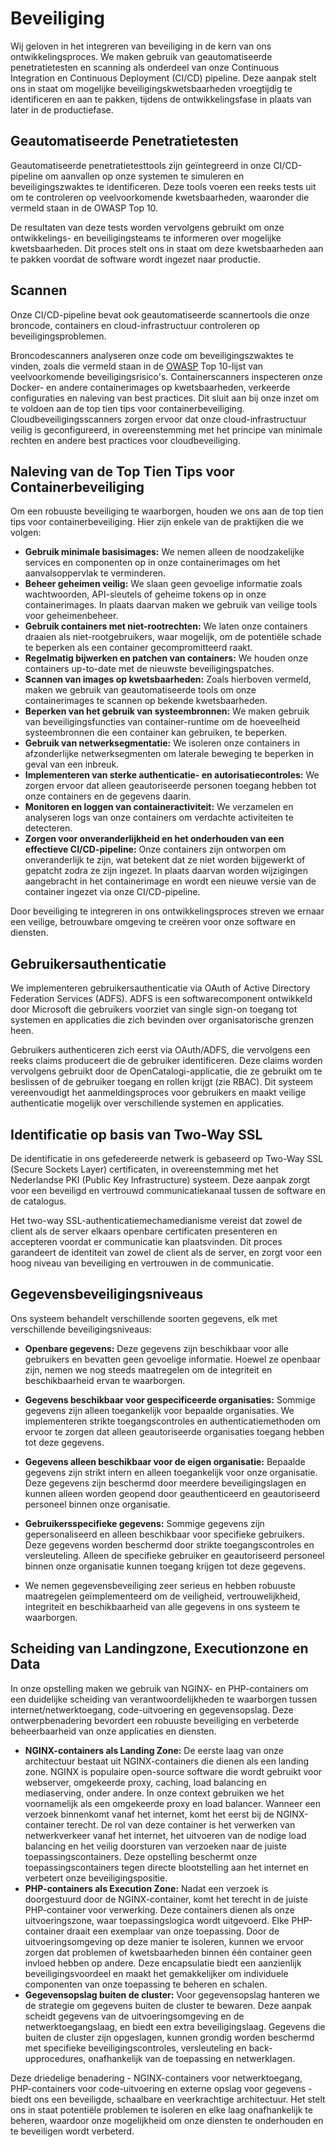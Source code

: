 # Beveiliging

Wij geloven in het integreren van beveiliging in de kern van ons ontwikkelingsproces. We maken gebruik van geautomatiseerde penetratietesten en scanning als onderdeel van onze Continuous Integration en Continuous Deployment (CI/CD) pipeline. Deze aanpak stelt ons in staat om mogelijke beveiligingskwetsbaarheden vroegtijdig te identificeren en aan te pakken, tijdens de ontwikkelingsfase in plaats van later in de productiefase.

## Geautomatiseerde Penetratietesten

Geautomatiseerde penetratietesttools zijn geïntegreerd in onze CI/CD-pipeline om aanvallen op onze systemen te simuleren en beveiligingszwaktes te identificeren. Deze tools voeren een reeks tests uit om te controleren op veelvoorkomende kwetsbaarheden, waaronder die vermeld staan in de OWASP Top 10.

De resultaten van deze tests worden vervolgens gebruikt om onze ontwikkelings- en beveiligingsteams te informeren over mogelijke kwetsbaarheden. Dit proces stelt ons in staat om deze kwetsbaarheden aan te pakken voordat de software wordt ingezet naar productie.

## Scannen

Onze CI/CD-pipeline bevat ook geautomatiseerde scannertools die onze broncode, containers en cloud-infrastructuur controleren op beveiligingsproblemen.

Broncodescanners analyseren onze code om beveiligingszwaktes te vinden, zoals die vermeld staan in de [OWASP](https://owasp.org/) Top 10-lijst van veelvoorkomende beveiligingsrisico's.
Containerscanners inspecteren onze Docker- en andere containerimages op kwetsbaarheden, verkeerde configuraties en naleving van best practices. Dit sluit aan bij onze inzet om te voldoen aan de top tien tips voor containerbeveiliging.
Cloudbeveiligingsscanners zorgen ervoor dat onze cloud-infrastructuur veilig is geconfigureerd, in overeenstemming met het principe van minimale rechten en andere best practices voor cloudbeveiliging.

## Naleving van de Top Tien Tips voor Containerbeveiliging

Om een robuuste beveiliging te waarborgen, houden we ons aan de top tien tips voor containerbeveiliging. Hier zijn enkele van de praktijken die we volgen:

- **Gebruik minimale basisimages:** We nemen alleen de noodzakelijke services en componenten op in onze containerimages om het aanvalsoppervlak te verminderen.
- **Beheer geheimen veilig:** We slaan geen gevoelige informatie zoals wachtwoorden, API-sleutels of geheime tokens op in onze containerimages. In plaats daarvan maken we gebruik van veilige tools voor geheimenbeheer.
- **Gebruik containers met niet-rootrechten:** We laten onze containers draaien als niet-rootgebruikers, waar mogelijk, om de potentiële schade te beperken als een container gecompromitteerd raakt.
- **Regelmatig bijwerken en patchen van containers:** We houden onze containers up-to-date met de nieuwste beveiligingspatches.
- **Scannen van images op kwetsbaarheden:** Zoals hierboven vermeld, maken we gebruik van geautomatiseerde tools om onze containerimages te scannen op bekende kwetsbaarheden.
- **Beperken van het gebruik van systeembronnen:** We maken gebruik van beveiligingsfuncties van container-runtime om de hoeveelheid systeembronnen die een container kan gebruiken, te beperken.
- **Gebruik van netwerksegmentatie:** We isoleren onze containers in afzonderlijke netwerksegmenten om laterale beweging te beperken in geval van een inbreuk.
- **Implementeren van sterke authenticatie- en autorisatiecontroles:** We zorgen ervoor dat alleen geautoriseerde personen toegang hebben tot onze containers en de gegevens daarin.
- **Monitoren en loggen van containeractiviteit:** We verzamelen en analyseren logs van onze containers om verdachte activiteiten te detecteren.
- **Zorgen voor onveranderlijkheid en het onderhouden van een effectieve CI/CD-pipeline:** Onze containers zijn ontworpen om onveranderlijk te zijn, wat betekent dat ze niet worden bijgewerkt of gepatcht zodra ze zijn ingezet. In plaats daarvan worden wijzigingen aangebracht in het containerimage en wordt een nieuwe versie van de container ingezet via onze CI/CD-pipeline.

Door beveiliging te integreren in ons ontwikkelingsproces streven we ernaar een veilige, betrouwbare omgeving te creëren voor onze software en diensten.

## Gebruikersauthenticatie

We implementeren gebruikersauthenticatie via OAuth of Active Directory Federation Services (ADFS). ADFS is een softwarecomponent ontwikkeld door Microsoft die gebruikers voorziet van single sign-on toegang tot systemen en applicaties die zich bevinden over organisatorische grenzen heen.

Gebruikers authenticeren zich eerst via OAuth/ADFS, die vervolgens een reeks claims produceert die de gebruiker identificeren. Deze claims worden vervolgens gebruikt door de OpenCatalogi-applicatie, die ze gebruikt om te beslissen of de gebruiker toegang en rollen krijgt (zie RBAC). Dit systeem vereenvoudigt het aanmeldingsproces voor gebruikers en maakt veilige authenticatie mogelijk over verschillende systemen en applicaties.

## Identificatie op basis van Two-Way SSL

De identificatie in ons gefedereerde netwerk is gebaseerd op Two-Way SSL (Secure Sockets Layer) certificaten, in overeenstemming met het Nederlandse PKI (Public Key Infrastructure) systeem. Deze aanpak zorgt voor een beveiligd en vertrouwd communicatiekanaal tussen de software en de catalogus.

Het two-way SSL-authenticatiemechamedianisme vereist dat zowel de client als de server elkaars openbare certificaten presenteren en accepteren voordat er communicatie kan plaatsvinden. Dit proces garandeert de identiteit van zowel de client als de server, en zorgt voor een hoog niveau van beveiliging en vertrouwen in de communicatie.

## Gegevensbeveiligingsniveaus

Ons systeem behandelt verschillende soorten gegevens, elk met verschillende beveiligingsniveaus:

- **Openbare gegevens:** Deze gegevens zijn beschikbaar voor alle gebruikers en bevatten geen gevoelige informatie. Hoewel ze openbaar zijn, nemen we nog steeds maatregelen om de integriteit en beschikbaarheid ervan te waarborgen.

- **Gegevens beschikbaar voor gespecificeerde organisaties:** Sommige gegevens zijn alleen toegankelijk voor bepaalde organisaties. We implementeren strikte toegangscontroles en authenticatiemethoden om ervoor te zorgen dat alleen geautoriseerde organisaties toegang hebben tot deze gegevens.

- **Gegevens alleen beschikbaar voor de eigen organisatie:** Bepaalde gegevens zijn strikt intern en alleen toegankelijk voor onze organisatie. Deze gegevens zijn beschermd door meerdere beveiligingslagen en kunnen alleen worden geopend door geauthenticeerd en geautoriseerd personeel binnen onze organisatie.

- **Gebruikersspecifieke gegevens:** Sommige gegevens zijn gepersonaliseerd en alleen beschikbaar voor specifieke gebruikers. Deze gegevens worden beschermd door strikte toegangscontroles en versleuteling. Alleen de specifieke gebruiker en geautoriseerd personeel binnen onze organisatie kunnen toegang krijgen tot deze gegevens.

- We nemen gegevensbeveiliging zeer serieus en hebben robuuste maatregelen geïmplementeerd om de veiligheid, vertrouwelijkheid, integriteit en beschikbaarheid van alle gegevens in ons systeem te waarborgen.

## Scheiding van Landingzone, Executionzone en Data

In onze opstelling maken we gebruik van NGINX- en PHP-containers om een ​​duidelijke scheiding van verantwoordelijkheden te waarborgen tussen internet/netwerktoegang, code-uitvoering en gegevensopslag. Deze ontwerpbenadering bevordert een robuuste beveiliging en verbeterde beheerbaarheid van onze applicaties en diensten.

- **NGINX-containers als Landing Zone:** De eerste laag van onze architectuur bestaat uit NGINX-containers die dienen als een landing zone. NGINX is populaire open-source software die wordt gebruikt voor webserver, omgekeerde proxy, caching, load balancing en mediaserving, onder andere. In onze context gebruiken we het voornamelijk als een omgekeerde proxy en load balancer. Wanneer een verzoek binnenkomt vanaf het internet, komt het eerst bij de NGINX-container terecht. De rol van deze container is het verwerken van netwerkverkeer vanaf het internet, het uitvoeren van de nodige load balancing en het veilig doorsturen van verzoeken naar de juiste toepassingscontainers. Deze opstelling beschermt onze toepassingscontainers tegen directe blootstelling aan het internet en verbetert onze beveiligingspositie.
- **PHP-containers als Execution Zone:** Nadat een verzoek is doorgestuurd door de NGINX-container, komt het terecht in de juiste PHP-container voor verwerking. Deze containers dienen als onze uitvoeringszone, waar toepassingslogica wordt uitgevoerd. Elke PHP-container draait een exemplaar van onze toepassing. Door de uitvoeringsomgeving op deze manier te isoleren, kunnen we ervoor zorgen dat problemen of kwetsbaarheden binnen één container geen invloed hebben op andere. Deze encapsulatie biedt een aanzienlijk beveiligingsvoordeel en maakt het gemakkelijker om individuele componenten van onze toepassing te beheren en schalen.
- **Gegevensopslag buiten de cluster:** Voor gegevensopslag hanteren we de strategie om gegevens buiten de cluster te bewaren. Deze aanpak scheidt gegevens van de uitvoeringsomgeving en de netwerktoegangslaag, en biedt een extra beveiligingslaag. Gegevens die buiten de cluster zijn opgeslagen, kunnen grondig worden beschermd met specifieke beveiligingscontroles, versleuteling en back-upprocedures, onafhankelijk van de toepassing en netwerklagen.

Deze driedelige benadering - NGINX-containers voor netwerktoegang, PHP-containers voor code-uitvoering en externe opslag voor gegevens - biedt ons een beveiligde, schaalbare en veerkrachtige architectuur. Het stelt ons in staat potentiële problemen te isoleren en elke laag onafhankelijk te beheren, waardoor onze mogelijkheid om onze diensten te onderhouden en te beveiligen wordt verbeterd.
